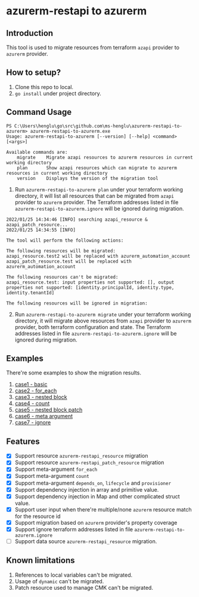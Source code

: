 # azurerm-restapi to azurerm

## Introduction
This tool is used to migrate resources from terraform `azapi` provider to `azurerm` provider.

## How to setup?
1. Clone this repo to local.
2. `go install` under project directory.
   
## Command Usage
```
PS C:\Users\henglu\go\src\github.com\ms-henglu\azurerm-restapi-to-azurerm> azurerm-restapi-to-azurerm.exe            
Usage: azurerm-restapi-to-azurerm [--version] [--help] <command> [<args>]

Available commands are:
    migrate    Migrate azapi resources to azurerm resources in current working directory
    plan       Show azapi resources which can migrate to azurerm resources in current working directory
    version    Displays the version of the migration tool
```

1. Run `azurerm-restapi-to-azurerm plan` under your terraform working directory, 
   it will list all resources that can be migrated from `azapi` provider to `azurerm` provider.
   The Terraform addresses listed in file `azurerm-restapi-to-azurerm.ignore` will be ignored during migration.
```
2022/01/25 14:34:46 [INFO] searching azapi_resource & azapi_patch_resource...
2022/01/25 14:34:55 [INFO]

The tool will perform the following actions:

The following resources will be migrated:
azapi_resource.test2 will be replaced with azurerm_automation_account
azapi_patch_resource.test will be replaced with azurerm_automation_account

The following resources can't be migrated:
azapi_resource.test: input properties not supported: [], output properties not supported: [identity.principalId, identity.type, identity.tenantId]

The following resources will be ignored in migration:
   ```
2. Run `azurerm-restapi-to-azurerm migrate` under your terraform working directory, 
   it will migrate above resources from `azapi` provider to `azurerm` provider, 
   both terraform configuration and state.
   The Terraform addresses listed in file `azurerm-restapi-to-azurerm.ignore` will be ignored during migration.
   
## Examples
There're some examples to show the migration results.
1. [case1 - basic](https://github.com/ms-henglu/azurerm-restapi-to-azurerm/tree/master/examples/case1%20-%20basic)
2. [case2 - for_each](https://github.com/ms-henglu/azurerm-restapi-to-azurerm/tree/master/examples/case2%20-%20for_each)
3. [case3 - nested block](https://github.com/ms-henglu/azurerm-restapi-to-azurerm/tree/master/examples/case3%20-%20nested%20block)
4. [case4 - count](https://github.com/ms-henglu/azurerm-restapi-to-azurerm/tree/master/examples/case4%20-%20count)
5. [case5 - nested block patch](https://github.com/ms-henglu/azurerm-restapi-to-azurerm/tree/master/examples/case5%20-%20nested%20block%20patch)
6. [case6 - meta argument](https://github.com/ms-henglu/azurerm-restapi-to-azurerm/tree/master/examples/case6%20-%20meta%20arguments)
7. [case7 - ignore](https://github.com/ms-henglu/azurerm-restapi-to-azurerm/tree/master/examples/case7%20-%20ignore)
   
## Features
- [x] Support resource `azurerm-restapi_resource` migration
- [x] Support resource `azurerm-restapi_patch_resource` migration
- [x] Support meta-argument `for_each`
- [x] Support meta-argument `count`
- [x] Support meta-argument `depends_on`, `lifecycle` and `provisioner`
- [x] Support dependency injection in array and primitive value.
- [x] Support dependency injection in Map and other complicated struct value.
- [x] Support user input when there're multiple/none `azurerm` resource match for the resource id
- [x] Support migration based on `azurerm` provider's property coverage
- [x] Support ignore terraform addresses listed in file `azurerm-restapi-to-azurerm.ignore`
- [ ] Support data source `azurerm-restapi_resource` migration.

## Known limitations
1. References to local variables can't be migrated.
2. Usage of `dynamic` can't be migrated.
3. Patch resource used to manage CMK can't be migrated.
